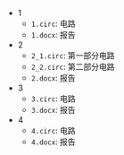 * 1
  * `1.circ`: 电路
  * `1.docx`: 报告
* 2
  * `2_1.circ`: 第一部分电路
  * `2_2.circ`: 第二部分电路
  * `2.docx`: 报告
* 3
  * `3.circ`: 电路
  * `3.docx`: 报告
* 4
  * `4.circ`: 电路
  * `4.docx`: 报告